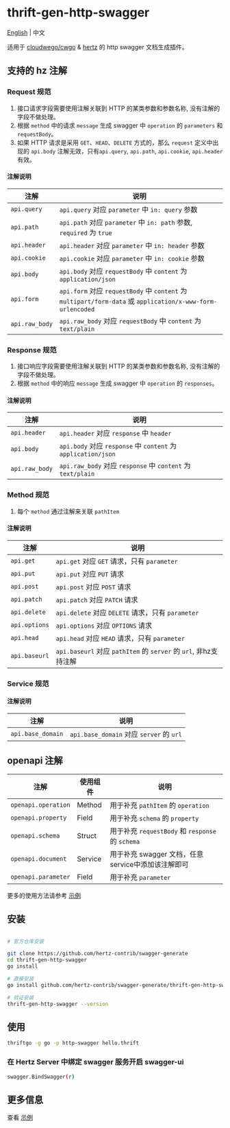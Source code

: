 # thrift-gen-http-swagger

[English](README.md) | 中文

适用于 [cloudwego/cwgo](https://github.com/cloudwego/cwgo) & [hertz](https://github.com/cloudwego/hertz) 的 http swagger 文档生成插件。

## 支持的 hz 注解

### Request 规范

1. 接口请求字段需要使用注解关联到 HTTP 的某类参数和参数名称, 没有注解的字段不做处理。
2. 根据 `method` 中的请求 `message` 生成 swagger 中 `operation` 的 `parameters` 和 `requestBody`。
3. 如果 HTTP 请求是采用 `GET`、`HEAD`、`DELETE` 方式的，那么 `request` 定义中出现的 `api.body` 注解无效，只有`api.query`, `api.path`, `api.cookie`, `api.header` 有效。

#### 注解说明

| 注解             | 说明                                                                                                    |  
|----------------|-------------------------------------------------------------------------------------------------------|
| `api.query`    | `api.query` 对应 `parameter` 中 `in: query` 参数                                                           |  
| `api.path`     | `api.path` 对应 `parameter` 中 `in: path` 参数, `required` 为 `true`                                        |
| `api.header`   | `api.header` 对应 `parameter` 中 `in: header` 参数                                                         |       
| `api.cookie`   | `api.cookie` 对应 `parameter` 中 `in: cookie` 参数                                                         |
| `api.body`     | `api.body` 对应 `requestBody` 中 `content` 为 `application/json`                                          | 
| `api.form`     | `api.form` 对应 `requestBody` 中 `content` 为 `multipart/form-data` 或 `application/x-www-form-urlencoded` | 
| `api.raw_body` | `api.raw_body` 对应 `requestBody` 中 `content` 为 `text/plain`                                            |

### Response 规范

1. 接口响应字段需要使用注解关联到 HTTP 的某类参数和参数名称, 没有注解的字段不做处理。
2. 根据 `method` 中的响应 `message` 生成 swagger 中 `operation` 的 `responses`。

#### 注解说明

| 注解             | 说明                                                        |  
|----------------|-----------------------------------------------------------|
| `api.header`   | `api.header` 对应 `response` 中 `header`                     |
| `api.body`     | `api.body` 对应 `response` 中 `content` 为 `application/json` |
| `api.raw_body` | `api.raw_body` 对应 `response` 中 `content` 为 `text/plain`   |

### Method 规范

1. 每个 `method` 通过注解来关联 `pathItem`

#### 注解说明

| 注解            | 说明                                                      |  
|---------------|---------------------------------------------------------|
| `api.get`     | `api.get` 对应 `GET` 请求，只有 `parameter`                    |
| `api.put`     | `api.put` 对应 `PUT` 请求                                   |
| `api.post`    | `api.post` 对应 `POST` 请求                                 |
| `api.patch`   | `api.patch` 对应 `PATCH` 请求                               |
| `api.delete`  | `api.delete` 对应 `DELETE` 请求，只有 `parameter`              |
| `api.options` | `api.options` 对应 `OPTIONS` 请求                           |
| `api.head`    | `api.head` 对应 `HEAD` 请求，只有 `parameter`                  |
| `api.baseurl` | `api.baseurl` 对应 `pathItem` 的 `server` 的 `url`, 非hz支持注解 |

### Service 规范

#### 注解说明

| 注解                | 说明                                    |  
|-------------------|---------------------------------------|
| `api.base_domain` | `api.base_domain` 对应 `server` 的 `url` |

## openapi 注解

| 注解                  | 使用组件    | 说明                                         |  
|---------------------|---------|--------------------------------------------|
| `openapi.operation` | Method  | 用于补充 `pathItem` 的 `operation`              |
| `openapi.property`  | Field   | 用于补充 `schema` 的 `property`                 |
| `openapi.schema`    | Struct  | 用于补充 `requestBody` 和 `response` 的 `schema` |
| `openapi.document`  | Service | 用于补充 swagger 文档，任意service中添加该注解即可          |
| `openapi.parameter` | Field   | 用于补充 `parameter`                           |

更多的使用方法请参考 [示例](example/hello.thrift)

## 安装

```sh

# 官方仓库安装

git clone https://github.com/hertz-contrib/swagger-generate
cd thrift-gen-http-swagger
go install

# 直接安装
go install github.com/hertz-contrib/swagger-generate/thrift-gen-http-swagger@latest

# 验证安装
thrift-gen-http-swagger --version
```

## 使用

```sh
thriftgo -g go -p http-swagger hello.thrift
```

### 在 Hertz Server 中绑定 swagger 服务开启 swagger-ui

```sh
swagger.BindSwagger(r)
```

## 更多信息

查看 [示例](example/hello.thrift)




